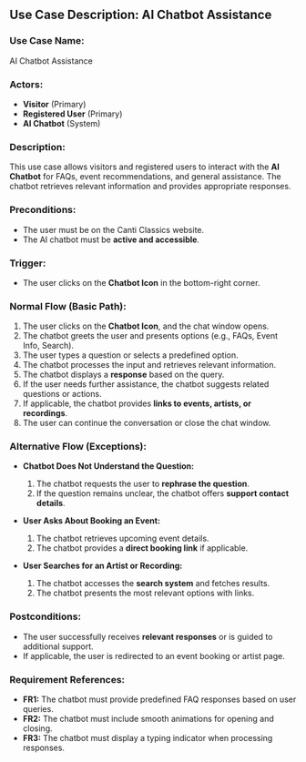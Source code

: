 ## **Use Case Description: AI Chatbot Assistance**

### **Use Case Name:**  
AI Chatbot Assistance  

### **Actors:**  
- **Visitor** (Primary)  
- **Registered User** (Primary)  
- **AI Chatbot** (System)  

### **Description:**  
This use case allows visitors and registered users to interact with the **AI Chatbot** for FAQs, event recommendations, and general assistance. The chatbot retrieves relevant information and provides appropriate responses.  

### **Preconditions:**  
- The user must be on the Canti Classics website.  
- The AI chatbot must be **active and accessible**.  

### **Trigger:**  
- The user clicks on the **Chatbot Icon** in the bottom-right corner.  

### **Normal Flow (Basic Path):**  
1. The user clicks on the **Chatbot Icon**, and the chat window opens.  
2. The chatbot greets the user and presents options (e.g., FAQs, Event Info, Search).  
3. The user types a question or selects a predefined option.  
4. The chatbot processes the input and retrieves relevant information.  
5. The chatbot displays a **response** based on the query.  
6. If the user needs further assistance, the chatbot suggests related questions or actions.  
7. If applicable, the chatbot provides **links to events, artists, or recordings**.  
8. The user can continue the conversation or close the chat window.  

### **Alternative Flow (Exceptions):**  
- **Chatbot Does Not Understand the Question:**  
  1. The chatbot requests the user to **rephrase the question**.  
  2. If the question remains unclear, the chatbot offers **support contact details**.  

- **User Asks About Booking an Event:**  
  1. The chatbot retrieves upcoming event details.  
  2. The chatbot provides a **direct booking link** if applicable.  

- **User Searches for an Artist or Recording:**  
  1. The chatbot accesses the **search system** and fetches results.  
  2. The chatbot presents the most relevant options with links.  

### **Postconditions:**  
- The user successfully receives **relevant responses** or is guided to additional support.  
- If applicable, the user is redirected to an event booking or artist page.  

### **Requirement References:**  
- **FR1:** The chatbot must provide predefined FAQ responses based on user queries.
- **FR2:** The chatbot must include smooth animations for opening and closing.
- **FR3:** The chatbot must display a typing indicator when processing responses.
